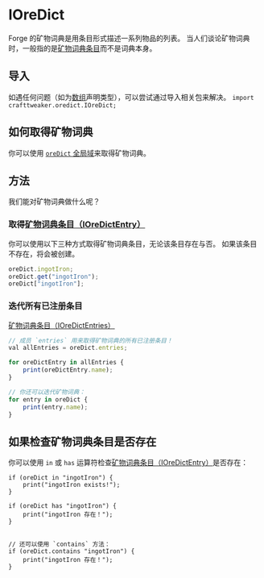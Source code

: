 # IOreDict

Forge 的矿物词典是用条目形式描述一系列物品的列表。
当人们谈论矿物词典时，一般指的是[矿物词典条目](IOreDictEntry)而不是词典本身。

## 导入

如遇任何问题（如为[数组](/AdvancedFunctions/Arrays_and_Loops)声明类型），可以尝试通过导入相关包来解决。
`import crafttweaker.oredict.IOreDict;`

## 如何取得矿物词典

你可以使用 [`oreDict` 全局域](/Vanilla/Global_Functions)来取得矿物词典。

## 方法

我们能对矿物词典做什么呢？

### 取得[矿物词典条目（IOreDictEntry）](IOreDictEntry)

你可以使用以下三种方式取得矿物词典条目，无论该条目存在与否。
如果该条目不存在，将会被创建。

``` js
oreDict.ingotIron;
oreDict.get("ingotIron");
oreDict["ingotIron"];
```

### 迭代所有已注册条目

[矿物词典条目（IOreDictEntries）](IOreDictEntry)
``` js
// 成员 `entries` 用来取得矿物词典的所有已注册条目！
val allEntries = oreDict.entries;

for oreDictEntry in allEntries {
	print(oreDictEntry.name);
}

// 你还可以迭代矿物词典：
for entry in oreDict {
	print(entry.name);
}

```

## 如果检查矿物词典条目是否存在

你可以使用 `in` 或 `has` 运算符检查[矿物词典条目（IOreDictEntry）](IOreDictEntry)是否存在：
```
if (oreDict in "ingotIron") {
	print("ingotIron exists!");
}

if (oreDict has "ingotIron") {
	print("ingotIron 存在！");
}


// 还可以使用 `contains` 方法：
if (oreDict.contains "ingotIron") {
	print("ingotIron 存在！");
}
```
